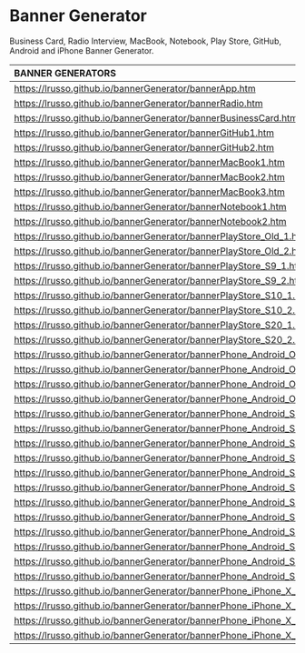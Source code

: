 # Banner Generator

Business Card, Radio Interview, MacBook, Notebook, Play Store, GitHub, Android and iPhone Banner Generator.

| BANNER GENERATORS | 
| :------------ |
| https://lrusso.github.io/bannerGenerator/bannerApp.htm |
| https://lrusso.github.io/bannerGenerator/bannerRadio.htm |
| https://lrusso.github.io/bannerGenerator/bannerBusinessCard.htm |
| https://lrusso.github.io/bannerGenerator/bannerGitHub1.htm |
| https://lrusso.github.io/bannerGenerator/bannerGitHub2.htm |
| https://lrusso.github.io/bannerGenerator/bannerMacBook1.htm |
| https://lrusso.github.io/bannerGenerator/bannerMacBook2.htm |
| https://lrusso.github.io/bannerGenerator/bannerMacBook3.htm |
| https://lrusso.github.io/bannerGenerator/bannerNotebook1.htm |
| https://lrusso.github.io/bannerGenerator/bannerNotebook2.htm |
| https://lrusso.github.io/bannerGenerator/bannerPlayStore_Old_1.htm |
| https://lrusso.github.io/bannerGenerator/bannerPlayStore_Old_2.htm |
| https://lrusso.github.io/bannerGenerator/bannerPlayStore_S9_1.htm |
| https://lrusso.github.io/bannerGenerator/bannerPlayStore_S9_2.htm |
| https://lrusso.github.io/bannerGenerator/bannerPlayStore_S10_1.htm |
| https://lrusso.github.io/bannerGenerator/bannerPlayStore_S10_2.htm |
| https://lrusso.github.io/bannerGenerator/bannerPlayStore_S20_1.htm |
| https://lrusso.github.io/bannerGenerator/bannerPlayStore_S20_2.htm |
| https://lrusso.github.io/bannerGenerator/bannerPhone_Android_Old_Landscape1.htm |
| https://lrusso.github.io/bannerGenerator/bannerPhone_Android_Old_Landscape2.htm |
| https://lrusso.github.io/bannerGenerator/bannerPhone_Android_Old_Portrait1.htm |
| https://lrusso.github.io/bannerGenerator/bannerPhone_Android_Old_Portrait2.htm |
| https://lrusso.github.io/bannerGenerator/bannerPhone_Android_S9_Landscape1.htm |
| https://lrusso.github.io/bannerGenerator/bannerPhone_Android_S9_Landscape2.htm |
| https://lrusso.github.io/bannerGenerator/bannerPhone_Android_S9_Portrait1.htm |
| https://lrusso.github.io/bannerGenerator/bannerPhone_Android_S9_Portrait2.htm |
| https://lrusso.github.io/bannerGenerator/bannerPhone_Android_S10_Landscape1.htm |
| https://lrusso.github.io/bannerGenerator/bannerPhone_Android_S10_Landscape2.htm |
| https://lrusso.github.io/bannerGenerator/bannerPhone_Android_S10_Portrait1.htm |
| https://lrusso.github.io/bannerGenerator/bannerPhone_Android_S10_Portrait2.htm |
| https://lrusso.github.io/bannerGenerator/bannerPhone_Android_S20_Landscape1.htm |
| https://lrusso.github.io/bannerGenerator/bannerPhone_Android_S20_Landscape2.htm |
| https://lrusso.github.io/bannerGenerator/bannerPhone_Android_S20_Portrait1.htm |
| https://lrusso.github.io/bannerGenerator/bannerPhone_Android_S20_Portrait2.htm |
| https://lrusso.github.io/bannerGenerator/bannerPhone_iPhone_X_Landscape1.htm |
| https://lrusso.github.io/bannerGenerator/bannerPhone_iPhone_X_Landscape2.htm |
| https://lrusso.github.io/bannerGenerator/bannerPhone_iPhone_X_Portrait1.htm |
| https://lrusso.github.io/bannerGenerator/bannerPhone_iPhone_X_Portrait2.htm |
